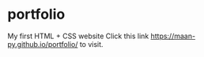 # portfolio
My first HTML + CSS website
Click this link  https://maan-py.github.io/portfolio/ to visit.
